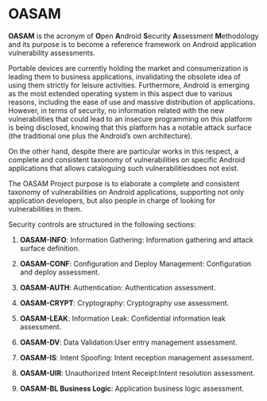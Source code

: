 # OASAM

**OASAM** is the acronym of **O**pen **A**ndroid **S**ecurity **A**ssessment **M**ethodology and its purpose is to become a reference framework on Android application vulnerability assessments.


Portable devices are currently holding the market and consumerization is leading them to business applications, invalidating the obsolete idea of using them strictly for leisure activities. Furthermore, Android is emerging as the most extended operating system in this aspect due to various reasons, including the ease of use and massive distribution of applications. However, in terms of security, no information related with the new vulnerabilities that could lead to an insecure programming on this platform is being disclosed, knowing that this platform has a notable attack surface (the traditional one plus the Android’s own architecture).

On the other hand, despite there are particular works in this respect, a complete and consistent taxonomy of vulnerabilities on specific Android applications that allows cataloguing such vulnerabilitiesdoes not exist.

The OASAM Project purpose is to elaborate a complete and consistent taxonomy of vulnerabilities on Android applications, supporting not only application developers, but also people in charge of looking for vulnerabilities in them.

Security controls are structured in the following sections:

1. **OASAM-INFO**:  Information Gathering:  Information gathering and attack surface definition.

2. **OASAM-CONF**: Configuration and Deploy Management: Configuration and deploy assessment.

3. **OASAM-AUTH**: Authentication: Authentication assessment.

4. **OASAM-CRYPT**:  Cryptography: Cryptography use assessment.

5. **OASAM-LEAK**: Information Leak: Confidential information leak assessment.

6. **OASAM-DV**: Data Validation:User entry management assessment.

7. **OASAM-IS**: Intent Spoofing: Intent reception management assessment.

8. **OASAM-UIR**: Unauthorized Intent Receipt:Intent resolution assessment.

9. **OASAM-BL Business Logic**: Application business logic assessment.
